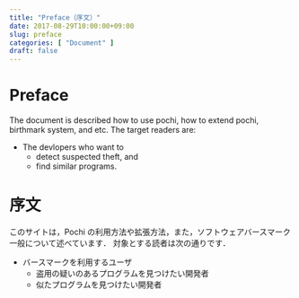```yaml
---
title: "Preface（序文）"
date: 2017-08-29T10:00:00+09:00
slug: preface
categories: [ "Document" ]
draft: false
---
```


# Preface

The document is described how to use pochi, how to extend pochi, birthmark system, and etc.
The target readers are:

* The devlopers who want to 
    * detect suspected theft, and
    * find similar programs.

# 序文

このサイトは，Pochi の利用方法や拡張方法，また，ソフトウェアバースマーク一般について述べています．
対象とする読者は次の通りです．

* バースマークを利用するユーザ
    * 盗用の疑いのあるプログラムを見つけたい開発者
    * 似たプログラムを見つけたい開発者
